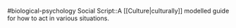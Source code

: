 #biological-psychology 
Social Script::A [[Culture|culturally]] modelled guide for how to act in various situations.
<!--SR:!2023-12-20,3,250-->